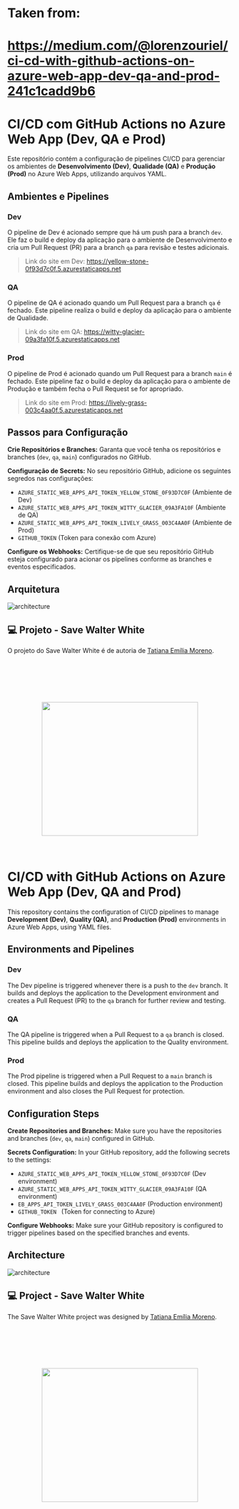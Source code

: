 # Taken from:
# https://medium.com/@lorenzouriel/ci-cd-with-github-actions-on-azure-web-app-dev-qa-and-prod-241c1cadd9b6

# CI/CD com GitHub Actions no Azure Web App (Dev, QA e Prod)

Este repositório contém a configuração de pipelines CI/CD para gerenciar os ambientes de **Desenvolvimento (Dev)**, **Qualidade (QA)** e **Produção (Prod)** no Azure Web Apps, utilizando arquivos YAML.

## Ambientes e Pipelines
### Dev
O pipeline de Dev é acionado sempre que há um push para a branch `dev`. Ele faz o build e deploy da aplicação para o ambiente de Desenvolvimento e cria um Pull Request (PR) para a branch `qa` para revisão e testes adicionais.

> Link do site em Dev: https://yellow-stone-0f93d7c0f.5.azurestaticapps.net

### QA
O pipeline de QA é acionado quando um Pull Request para a branch `qa` é fechado. Este pipeline realiza o build e deploy da aplicação para o ambiente de Qualidade.

> Link do site em QA: https://witty-glacier-09a3fa10f.5.azurestaticapps.net

### Prod
O pipeline de Prod é acionado quando um Pull Request para a branch `main` é fechado. Este pipeline faz o build e deploy da aplicação para o ambiente de Produção e também fecha o Pull Request se for apropriado.

> Link do site em Prod: https://lively-grass-003c4aa0f.5.azurestaticapps.net

## Passos para Configuração
**Crie Repositórios e Branches:** Garanta que você tenha os repositórios e branches (`dev`, `qa`, `main`) configurados no GitHub.

**Configuração de Secrets:** No seu repositório GitHub, adicione os seguintes segredos nas configurações:
* `AZURE_STATIC_WEB_APPS_API_TOKEN_YELLOW_STONE_0F93D7C0F` (Ambiente de Dev)
* `AZURE_STATIC_WEB_APPS_API_TOKEN_WITTY_GLACIER_09A3FA10F` (Ambiente de QA)
* `AZURE_STATIC_WEB_APPS_API_TOKEN_LIVELY_GRASS_003C4AA0F` (Ambiente de Prod)
* `GITHUB_TOKEN` (Token para conexão com Azure)

**Configure os Webhooks:** Certifique-se de que seu repositório GitHub esteja configurado para acionar os pipelines conforme as branches e eventos especificados.

## Arquitetura
![architecture](/docs/architecture.png)

## 💻 Projeto - Save Walter White
O projeto do Save Walter White é de autoria de [Tatiana Emília Moreno](https://www.linkedin.com/in/tatmorenno/).

<h1 align="center">
   <br/><br/>
  <kbd>
  <img src="https://ik.imagekit.io/tatmorenno/Walter_White_29aseVhlz.png" height="300" width="350">
  </kbd>
</h1>
<br/>

# CI/CD with GitHub Actions on Azure Web App (Dev, QA and Prod)
This repository contains the configuration of CI/CD pipelines to manage **Development (Dev)**, **Quality (QA)**, and **Production (Prod)** environments in Azure Web Apps, using YAML files.

## Environments and Pipelines 
### Dev 
The Dev pipeline is triggered whenever there is a push to the `dev` branch. It builds and deploys the application to the Development environment and creates a Pull Request (PR) to the `qa` branch for further review and testing.

### QA 
The QA pipeline is triggered when a Pull Request to a `qa` branch is closed. This pipeline builds and deploys the application to the Quality environment.

### Prod 
The Prod pipeline is triggered when a Pull Request to a `main` branch is closed. This pipeline builds and deploys the application to the Production environment and also closes the Pull Request for protection.

## Configuration Steps 
**Create Repositories and Branches:** Make sure you have the repositories and branches (`dev`, `qa`, `main`) configured in GitHub.

**Secrets Configuration:** In your GitHub repository, add the following secrets to the settings: 
* `AZURE_STATIC_WEB_APPS_API_TOKEN_YELLOW_STONE_0F93D7C0F` (Dev environment) 
* `AZURE_STATIC_WEB_APPS_API_TOKEN_WITTY_GLACIER_09A3FA10F` (QA environment) 
* `EB_APPS_API_TOKEN_LIVELY_GRASS_003C4AA0F` (Production environment) 
* `GITHUB_TOKEN ` (Token for connecting to Azure) 

**Configure Webhooks:** Make sure your GitHub repository is configured to trigger pipelines based on the specified branches and events.

## Architecture 
![architecture](/docs/architecture.png) 

## 💻 Project - Save Walter White 
The Save Walter White project was designed by [Tatiana Emília Moreno](https://www.linkedin.com/in/tatmorenno/).

<h1 align="center"> <br/><br/> <kbd> <img src="https://ik.imagekit.io/tatmorenno/Walter_White_29aseVhlz.png" height="300" width="350" > </kbd> </h1> <br/>
